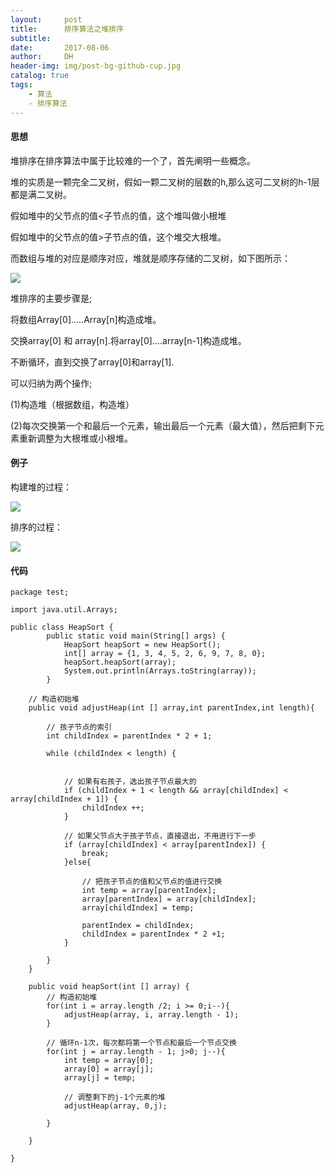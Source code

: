 ```yaml
---
layout:     post
title:      排序算法之堆排序
subtitle:   
date:       2017-08-06
author:     DH
header-img: img/post-bg-github-cup.jpg
catalog: true
tags:
    - 算法
    - 排序算法
---
```

#### 思想

堆排序在排序算法中属于比较难的一个了，首先阐明一些概念。

堆的实质是一颗完全二叉树，假如一颗二叉树的层数的h,那么这可二叉树的h-1层都是满二叉树。

假如堆中的父节点的值<子节点的值，这个堆叫做小根堆

假如堆中的父节点的值>子节点的值，这个堆交大根堆。

而数组与堆的对应是顺序对应，堆就是顺序存储的二叉树，如下图所示：

![](https://ws3.sinaimg.cn/large/006tNc79gy1fia0u1650bj30r30oatih.jpg)

堆排序的主要步骤是;

将数组Array[0].....Array[n]构造成堆。

交换array[0] 和 array[n].将array[0]....array[n-1]构造成堆。

不断循环，直到交换了array[0]和array[1].


可以归纳为两个操作;

(1)构造堆（根据数组，构造堆）

(2)每次交换第一个和最后一个元素，输出最后一个元素（最大值），然后把剩下元素重新调整为大根堆或小根堆。


#### 例子

构建堆的过程：

![](https://ws1.sinaimg.cn/large/006tNc79gy1fia1c908uej30rt112dz8.jpg)

排序的过程：

![](https://ws1.sinaimg.cn/large/006tNc79gy1fia1dnqm0pj30rt112tqq.jpg)

#### 代码

```
package test;

import java.util.Arrays;

public class HeapSort {
		public static void main(String[] args) {
			HeapSort heapSort = new HeapSort();
			int[] array = {1, 3, 4, 5, 2, 6, 9, 7, 8, 0};
			heapSort.heapSort(array);
			System.out.println(Arrays.toString(array));
		}
  
	// 构造初始堆
	public void adjustHeap(int [] array,int parentIndex,int length){
		
		// 孩子节点的索引
		int childIndex = parentIndex * 2 + 1;
		
		while (childIndex < length) {
			
			
			// 如果有右孩子，选出孩子节点最大的
			if (childIndex + 1 < length && array[childIndex] < array[childIndex + 1]) {
				childIndex ++;
			}
			
			// 如果父节点大于孩子节点，直接退出，不用进行下一步
			if (array[childIndex] < array[parentIndex]) {
				break;
			}else{
				
				// 把孩子节点的值和父节点的值进行交换
				int temp = array[parentIndex];
				array[parentIndex] = array[childIndex];
				array[childIndex] = temp;
				
				parentIndex = childIndex;
				childIndex = parentIndex * 2 +1;
			}
			
		}
	}
	
	public void heapSort(int [] array) {
		// 构造初始堆
		for(int i = array.length /2; i >= 0;i--){
			adjustHeap(array, i, array.length - 1);
		}
		
		// 循环n-1次，每次都将第一个节点和最后一个节点交换
		for(int j = array.length - 1; j>0; j--){
			int temp = array[0];
			array[0] = array[j];
			array[j] = temp;
			
			// 调整剩下的j-1个元素的堆
			adjustHeap(array, 0,j);
			
		}
		
	}
	
}		

```
